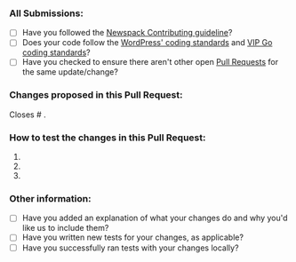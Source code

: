 ### All Submissions:

* [ ] Have you followed the [Newspack Contributing guideline](https://github.com/Automattic/newspack-plugin/blob/trunk/.github/CONTRIBUTING.md)?
* [ ] Does your code follow the [WordPress' coding standards](https://make.wordpress.org/core/handbook/best-practices/coding-standards/) and [VIP Go coding standards](https://vip.wordpress.com/documentation/vip-go/code-review-blockers-warnings-notices/)?
* [ ] Have you checked to ensure there aren't other open [Pull Requests](../../pulls) for the same update/change?

<!-- Mark completed items with an [x] -->

<!-- You can erase any parts of this template not applicable to your Pull Request. -->

### Changes proposed in this Pull Request:

<!-- Describe the changes made to this Pull Request, and the reason for such changes. -->

Closes # .

### How to test the changes in this Pull Request:

1.
2.
3.

### Other information:

* [ ] Have you added an explanation of what your changes do and why you'd like us to include them?
* [ ] Have you written new tests for your changes, as applicable?
* [ ] Have you successfully ran tests with your changes locally?

<!-- Mark completed items with an [x] -->
